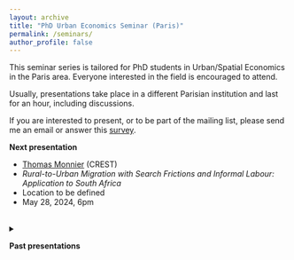 ```yaml
---
layout: archive
title: "PhD Urban Economics Seminar (Paris)"
permalink: /seminars/
author_profile: false
---
```


This seminar series is tailored for PhD students in Urban/Spatial Economics in the Paris area. Everyone interested in the field is encouraged to attend.

Usually, presentations take place in a different Parisian institution and last for an hour, including discussions. 

If you are interested to present, or to be part of the mailing list, please send me an email or answer this [survey](https://docs.google.com/forms/d/e/1FAIpQLSfRDyL9Ebda-JTi6Mq0GqPel6g5KH605jW9gQgIT8mLQv3gww/viewform).

**Next presentation**

- [Thomas Monnier](https://tlmonnier.github.io) (CREST)
- *Rural-to-Urban Migration with Search Frictions and Informal Labour: Application to South Africa*
- Location to be defined
- May 28, 2024, 6pm

<br>
<details>
<summary> 

**Past presentations**

</summary>

- [Julia Paul-Venturine](https://julia-paulventurine.github.io) (PSE)
- *Can the central government modify land use regulation ? Evidence from the removal of floor area ratio in France* 
- Maison des Sciences Economiques, 112 Boulevard de l'Hôpital (Paris 13). Room 116.
- April 28, 2024, 6pm 

</details>


